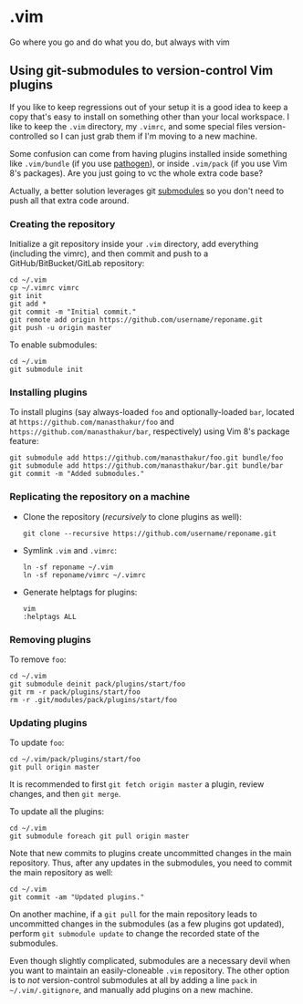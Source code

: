 # .vim
Go where you go and do what you do, but always with vim

## Using git-submodules to version-control Vim plugins
If you like to keep regressions out of your setup it is a good idea to keep a copy that's easy to install on something other than your local workspace.
I like to keep the `.vim` directory, my `.vimrc`, and some special files version-controlled so I can just grab them if I'm moving to a new machine.

Some confusion can come from having plugins installed inside something like `.vim/bundle` (if you use [pathogen](https://github.com/tpope/vim-pathogen)), or inside `.vim/pack` (if you use Vim 8's packages). Are you just going to vc the whole extra code base? 

Actually, a better solution leverages git [submodules](https://git-scm.com/book/en/v2/Git-Tools-Submodules) so you don't need to push all that extra code around.

### Creating the repository
Initialize a git repository inside your `.vim` directory, add everything (including the vimrc), and then commit and push to a GitHub/BitBucket/GitLab repository:

```
cd ~/.vim
cp ~/.vimrc vimrc
git init
git add *
git commit -m "Initial commit."
git remote add origin https://github.com/username/reponame.git
git push -u origin master
```

To enable submodules:
```
cd ~/.vim
git submodule init
```

### Installing plugins
To install plugins (say always-loaded `foo` and optionally-loaded `bar`, located at `https://github.com/manasthakur/foo` and `https://github.com/manasthakur/bar`, respectively) using Vim 8's package feature:
```
git submodule add https://github.com/manasthakur/foo.git bundle/foo
git submodule add https://github.com/manasthakur/bar.git bundle/bar
git commit -m "Added submodules."
```

### Replicating the repository on a machine
- Clone the repository (_recursively_ to clone plugins as well):

    ```
    git clone --recursive https://github.com/username/reponame.git
    ```
    
- Symlink `.vim` and `.vimrc`:

    ```
    ln -sf reponame ~/.vim
    ln -sf reponame/vimrc ~/.vimrc
    ```
    
- Generate helptags for plugins:
    ```
    vim
    :helptags ALL
    ```
    
### Removing plugins
To remove `foo`:
```
cd ~/.vim
git submodule deinit pack/plugins/start/foo
git rm -r pack/plugins/start/foo
rm -r .git/modules/pack/plugins/start/foo
```

### Updating plugins
To update `foo`:
```
cd ~/.vim/pack/plugins/start/foo
git pull origin master
```
It is recommended to first `git fetch origin master` a plugin, review changes, and then `git merge`.

To update all the plugins:
```
cd ~/.vim
git submodule foreach git pull origin master
```

Note that new commits to plugins create uncommitted changes in the main repository.
Thus, after any updates in the submodules, you need to commit the main repository as well:
```
cd ~/.vim
git commit -am "Updated plugins."
```

On another machine, if a `git pull` for the main repository leads to uncommitted changes in the submodules (as a few plugins got updated), perform `git submodule update` to change the recorded state of the submodules.

Even though slightly complicated, submodules are a necessary devil when you want to maintain an easily-cloneable `.vim` repository.
The other option is to _not_ version-control submodules at all by adding a line `pack` in `~/.vim/.gitignore`, and manually add plugins on a new machine.
